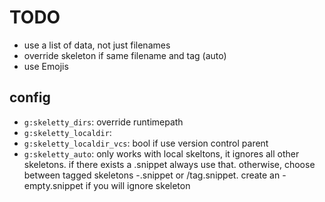 # TODO
* use a list of data, not just filenames 
* override skeleton if same filename and tag (auto)
* use Emojis

## config
* `g:skeletty_dirs`: override runtimepath
* `g:skeletty_localdir`: 
* `g:skeletty_localdir_vcs`: bool if use version control parent
* `g:skeletty_auto`: only works with local skeltons, it ignores all other skeletons. 
  if there exists a <ft>.snippet always use that. otherwise, choose between tagged 
  skeletons <tf>-<tag>.snippet or <ft>/tag.snippet. create an <ft>-empty.snippet if
  you will ignore skeleton
